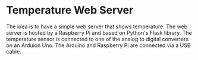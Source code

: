# Temperature Web Server

The idea is to have a simple web server that shows temperature.
The web server is hosted by a Raspberry Pi and based on Python's Flask library.
The temperature sensor is connected to one of the analog to digital converters on an Arduion Uno.
The Arduino and Raspberry Pi are connected via a USB cable.
